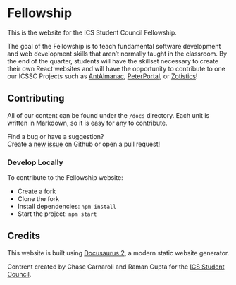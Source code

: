 # Fellowship

This is the website for the ICS Student Council Fellowship.  

The goal of the Fellowship is to teach fundamental software development and web development skills that aren’t normally taught in the classroom. 
By the end of the quarter, students will have the skillset necessary to create their own React websites and will have the opportunity to contribute to one our ICSSC Projects such as [AntAlmanac](https://antalmanac.com), [PeterPortal](http://peterportal.org), or [Zotistics](http://zotistics.com)!

## Contributing
All of our content can be found under the `/docs` directory. Each unit is written in Markdown, so it is easy for any to contribute.

Find a bug or have a suggestion?  
Create a [new issue](https://github.com/icssc-projects/fellowship/issues/new) on Github or open a pull request!

### Develop Locally
To contribute to the Fellowship website:
- Create a fork
- Clone the fork
- Install dependencies: `npm install`
- Start the project: `npm start`


## Credits
This website is built using [Docusaurus 2](https://docusaurus.io/), a modern static website generator.

Contrent created by Chase Carnaroli and Raman Gupta for the [ICS Student Council](https://icssc.club).  
